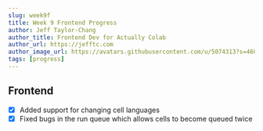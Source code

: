 ```yaml
---
slug: week9f
title: Week 9 Frontend Progress
author: Jeff Taylor-Chang
author_title: Frontend Dev for Actually Colab
author_url: https://jefftc.com
author_image_url: https://avatars.githubusercontent.com/u/5074313?s=460&u=9dc3384482173ab6e158978936d42b440155007e&v=4
tags: [progress]
---
```


## Frontend

- [x] Added support for changing cell languages
- [x] Fixed bugs in the run queue which allows cells to become queued twice
